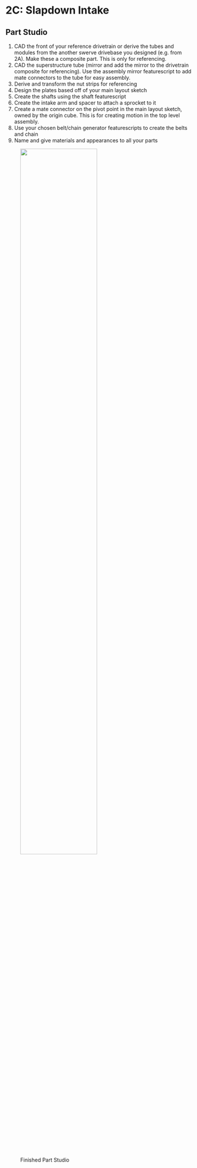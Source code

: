 # 2C: Slapdown Intake

## Part Studio

1. CAD the front of your reference drivetrain or derive the tubes and modules from the another swerve drivebase you designed (e.g. from 2A). Make these a composite part. This is only for referencing.
3. CAD the superstructure tube (mirror and add the mirror to the drivetrain composite for referencing). Use the assembly mirror featurescript to add mate connectors to the tube for easy assembly.
4. Derive and transform the nut strips for referencing
5. Design the plates based off of your main layout sketch
6. Create the shafts using the shaft featurescript
7. Create the intake arm and spacer to attach a sprocket to it
8. Create a mate connector on the pivot point in the main layout sketch, owned by the origin cube. This is for creating motion in the top level assembly.
9. Use your chosen belt/chain generator featurescripts to create the belts and chain
10. Name and give materials and appearances to all your parts

<figure>
    <img src="/img/learning-course/stage2-slapdown/intakePartStudio.webp" width="70%">
    <figcaption> Finished Part Studio </figcaption>
</figure>

<br>